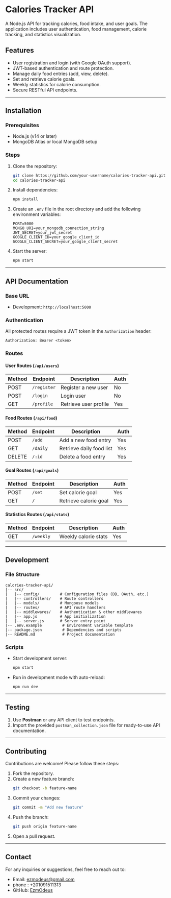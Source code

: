 # Calories Tracker API

A Node.js API for tracking calories, food intake, and user goals. The application includes user authentication, food management, calorie tracking, and statistics visualization.

## Features
- User registration and login (with Google OAuth support).
- JWT-based authentication and route protection.
- Manage daily food entries (add, view, delete).
- Set and retrieve calorie goals.
- Weekly statistics for calorie consumption.
- Secure RESTful API endpoints.

---

## Installation

### Prerequisites
- Node.js (v14 or later)
- MongoDB Atlas or local MongoDB setup

### Steps
1. Clone the repository:
   ```bash
   git clone https://github.com/your-username/calories-tracker-api.git
   cd calories-tracker-api
   ```
2. Install dependencies:
   ```bash
   npm install
   ```
3. Create an `.env` file in the root directory and add the following environment variables:
   ```env
   PORT=5000
   MONGO_URI=your_mongodb_connection_string
   JWT_SECRET=your_jwt_secret
   GOOGLE_CLIENT_ID=your_google_client_id
   GOOGLE_CLIENT_SECRET=your_google_client_secret
   ```
4. Start the server:
   ```bash
   npm start
   ```

---

## API Documentation

### Base URL
- Development: `http://localhost:5000`

### Authentication
All protected routes require a JWT token in the `Authorization` header:
```
Authorization: Bearer <token>
```

### Routes

#### User Routes (`/api/users`)
| Method | Endpoint         | Description              | Auth |
|--------|------------------|--------------------------|------|
| POST   | `/register`      | Register a new user      | No   |
| POST   | `/login`         | Login user               | No   |
| GET    | `/profile`       | Retrieve user profile    | Yes  |

#### Food Routes (`/api/food`)
| Method | Endpoint         | Description              | Auth |
|--------|------------------|--------------------------|------|
| POST   | `/add`           | Add a new food entry     | Yes  |
| GET    | `/daily`         | Retrieve daily food list | Yes  |
| DELETE | `/:id`           | Delete a food entry      | Yes  |

#### Goal Routes (`/api/goals`)
| Method | Endpoint         | Description              | Auth |
|--------|------------------|--------------------------|------|
| POST   | `/set`           | Set calorie goal         | Yes  |
| GET    | `/`              | Retrieve calorie goal    | Yes  |

#### Statistics Routes (`/api/stats`)
| Method | Endpoint         | Description              | Auth |
|--------|------------------|--------------------------|------|
| GET    | `/weekly`        | Weekly calorie stats     | Yes  |

---

## Development

### File Structure
```
calories-tracker-api/
|-- src/
|   |-- config/         # Configuration files (DB, OAuth, etc.)
|   |-- controllers/    # Route controllers
|   |-- models/         # Mongoose models
|   |-- routes/         # API route handlers
|   |-- middlewares/    # Authentication & other middlewares
|   |-- app.js          # App initialization
|   |-- server.js       # Server entry point
|-- .env.example         # Environment variable template
|-- package.json         # Dependencies and scripts
|-- README.md            # Project documentation
```

### Scripts
- Start development server:
  ```bash
  npm start
  ```
- Run in development mode with auto-reload:
  ```bash
  npm run dev
  ```

---

## Testing
1. Use **Postman** or any API client to test endpoints.
2. Import the provided `postman_collection.json` file for ready-to-use API documentation.

---

## Contributing

Contributions are welcome! Please follow these steps:
1. Fork the repository.
2. Create a new feature branch:
   ```bash
   git checkout -b feature-name
   ```
3. Commit your changes:
   ```bash
   git commit -m "Add new feature"
   ```
4. Push the branch:
   ```bash
   git push origin feature-name
   ```
5. Open a pull request.

---

## Contact
For any inquiries or suggestions, feel free to reach out to:
- Email: ezmodeus@gmail.com
- phone : +201091511313
- GitHub: [EzmOdeus](https://github.com/EzmOdeus)
